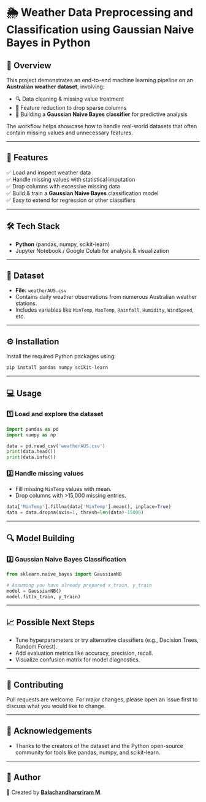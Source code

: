 # 🌦️ Weather Data Preprocessing and Classification using Gaussian Naive Bayes in Python

## 📌 Overview
This project demonstrates an end-to-end machine learning pipeline on an **Australian weather dataset**, involving:
- 🔍 Data cleaning & missing value treatment
- 🧹 Feature reduction to drop sparse columns
- 🤖 Building a **Gaussian Naive Bayes classifier** for predictive analysis

The workflow helps showcase how to handle real-world datasets that often contain missing values and unnecessary features.

---

## 🚀 Features
✅ Load and inspect weather data  
✅ Handle missing values with statistical imputation  
✅ Drop columns with excessive missing data  
✅ Build & train a **Gaussian Naive Bayes** classification model  
✅ Easy to extend for regression or other classifiers

---

## 🛠 Tech Stack
- **Python** (pandas, numpy, scikit-learn)
- Jupyter Notebook / Google Colab for analysis & visualization

---

## 📂 Dataset
- **File:** `weatherAUS.csv`
- Contains daily weather observations from numerous Australian weather stations.
- Includes variables like `MinTemp`, `MaxTemp`, `Rainfall`, `Humidity`, `WindSpeed`, etc.

---

## ⚙️ Installation

Install the required Python packages using:

```bash
pip install pandas numpy scikit-learn
````

---

## 💻 Usage

### 1️⃣ Load and explore the dataset

```python
import pandas as pd
import numpy as np

data = pd.read_csv('weatherAUS.csv')
print(data.head())
print(data.info())
```

### 2️⃣ Handle missing values

* Fill missing `MinTemp` values with mean.
* Drop columns with >15,000 missing entries.

```python
data['MinTemp'].fillna(data['MinTemp'].mean(), inplace=True)
data = data.dropna(axis=1, thresh=len(data)-15000)
```

---

## 🔍 Model Building

### 3️⃣ Gaussian Naive Bayes Classification

```python
from sklearn.naive_bayes import GaussianNB

# Assuming you have already prepared x_train, y_train
model = GaussianNB()
model.fit(x_train, y_train)
```

---

## 📈 Possible Next Steps

* Tune hyperparameters or try alternative classifiers (e.g., Decision Trees, Random Forest).
* Add evaluation metrics like accuracy, precision, recall.
* Visualize confusion matrix for model diagnostics.

---

## 📝 Contributing

Pull requests are welcome.
For major changes, please open an issue first to discuss what you would like to change.

---

## 🌟 Acknowledgements

* Thanks to the creators of the dataset and the Python open-source community for tools like pandas, numpy, and scikit-learn.

---

## 🚀 Author

👋 Created by **[Balachandharsriram M](https://github.com/balachandharsriram)**.
